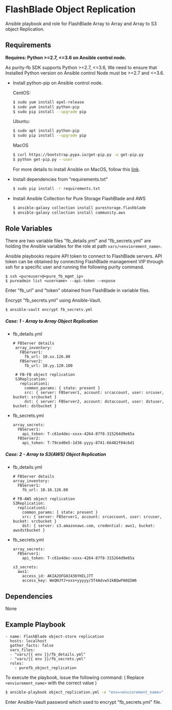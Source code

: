 FlashBlade Object Replication
=========

Ansible playbook and role for FlashBlade Array to Array and Array to S3 object Replication.

Requirements
------------

**Requires: Python >=2.7, <=3.6 on Ansible control node.**

As purity-fb SDK supports Python >=2.7, <=3.6, We need to ensure that Installed Python version on Ansible control Node must be >=2.7 and <=3.6.

* Install python-pip on Ansible control node.

  CentOS:
    ```bash
    $ sudo yum install epel-release
    $ sudo yum install python-pip
    $ sudo pip install --upgrade pip
    ```
  Ubuntu:
    ```bash
    $ sudo apt install python-pip
    $ sudo pip install --upgrade pip
    ```
  MacOS
    ```bash
    $ curl https://bootstrap.pypa.io/get-pip.py -o get-pip.py
    $ python get-pip.py --user
    ```
  For more details to install Ansible on MacOS, follow this [link](https://docs.ansible.com/ansible/latest/installation_guide/intro_installation.html#installing-ansible-with-pip).
  
* Install dependencies from "requirements.txt"
    ```bash
    $ sudo pip install -r requirements.txt 
    ```
* Install Ansible Collection for Pure Storage FlashBlade and AWS
    ```bash
    $ ansible-galaxy collection install purestorage.flashblade
    $ ansible-galaxy collection install community.aws
    ```

Role Variables
--------------

There are two variable files "fb_details.yml" and "fb_secrets.yml" are holding the Ansible variables for the role at path `vars/<enviorement_name>`. 

Ansible playbooks require API token to connect to FlashBlade servers. API token can be obtained by connecting FlashBlade management VIP through ssh for a specific user and running the following purity command.
   ```
   $ ssh <pureuser>@<pure_fb_mgmt_ip>
   $ pureadmin list <username> --api-token -–expose
   ```
Enter "fb_url" and "token" obtained from FlashBlade in variable files.

Encrypt "fb_secrets.yml" using Ansible-Vault.
```
$ ansible-vault encrypt fb_secrets.yml
```

##### Case: 1 - Array to Array Object Replication

* fb_details.yml
   ```
   # FBServer details
    array_inventory:               
      FBServer1:
        fb_url: 10.xx.126.80
      FBServer2:
        fb_url: 10.yy.120.100                                    

    # FB-FB object replication
    S3Replication: 
      replication1:
        common_params: { state: present }
        src: { server: FBServer1, account: srcaccount, user: srcuser, bucket: srcbucket }
        dst: { server: FBServer2, account: dstaccount, user: dstuser, bucket: dstbucket }
   ```

* fb_secrets.yml
    ```
    array_secrets:               
      FBServer1:
        api_token: T-c61e4dec-xxxx-4264-87f8-315264d9e65a
      FBServer2:
        api_token: T-79ced0e5-1d36-yyyy-8741-66482f04c6d1 
    ```
##### Case: 2 - Array to S3(AWS) Object Replication

* fb_details.yml
    ```
    # FBServer details
    array_inventory:               
      FBServer1:
        fb_url: 10.16.126.80                                  

    # FB-AWS object replication
    S3Replication: 
      replication1:
        common_params: { state: present }
        src: { server: FBServer1, account: srcaccount, user: srcuser, bucket: srcbucket }
        dst: { server: s3.amazonaws.com, credential: aws1, bucket: awsdstbucket }
   ```

* fb_secrets.yml
    ```
    array_secrets:               
      FBServer1:
        api_token: T-c61e4dec-xxxx-4264-87f8-315264d9e65a

    s3_secrets:
      aws1:
        access_id: AKIA2OFGHJ436YHILJ7T
        access_key: WeQHJYJ+xxx+yyyyy/5T4AdvwS1kBQwPA8QIW6
    ```

Dependencies
------------

None

Example Playbook
----------------

    - name: FlashBlade object-store replication
      hosts: localhost
      gather_facts: false
      vars_files:
      - "vars/{{ env }}/fb_details.yml"
      - "vars/{{ env }}/fb_secrets.yml"
      roles:
        - purefb_object_replication

To execute the playbook, issue the following command:
( Replace `<enviorement_name>` with the correct value )
   ```bash
   $ ansible-playbook object_replication.yml -e "env=<enviorement_name>" --ask-vault-pass
   ```
Enter Ansible-Vault password which used to encrypt "fb_secrets.yml" file.
